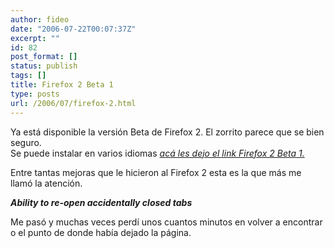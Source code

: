 ```yaml
---
author: fideo
date: "2006-07-22T00:07:37Z"
excerpt: ""
id: 82
post_format: []
status: publish
tags: []
title: Firefox 2 Beta 1
type: posts
url: /2006/07/firefox-2.html
---
```

Ya está disponible la versión Beta de Firefox 2. El zorrito parece que se bien seguro.  
Se puede instalar en varios idiomas [*acá les dejo el link Firefox 2 Beta 1.*](http://www.mozilla.org/projects/bonecho/all-beta.html "Firefox 2 beta")

Entre tantas mejoras que le hicieron al Firefox 2 esta es la que más me llamó la atención.

***Ability to re-open accidentally closed tabs***

Me pasó y muchas veces perdí unos cuantos minutos en volver a encontrar o el punto de donde había dejado la página.

